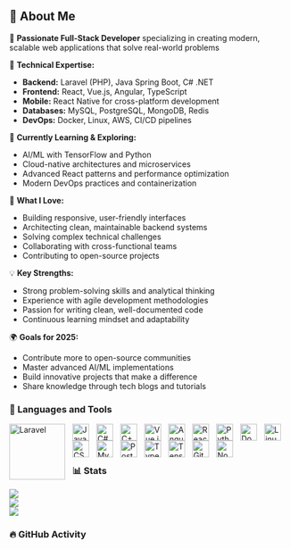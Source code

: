 ## 👋 About Me

🚀 **Passionate Full-Stack Developer** specializing in creating modern, scalable web applications that solve real-world problems

💼 **Technical Expertise:**
- **Backend:** Laravel (PHP), Java Spring Boot, C# .NET
- **Frontend:** React, Vue.js, Angular, TypeScript
- **Mobile:** React Native for cross-platform development
- **Databases:** MySQL, PostgreSQL, MongoDB, Redis
- **DevOps:** Docker, Linux, AWS, CI/CD pipelines

🌱 **Currently Learning & Exploring:**
- AI/ML with TensorFlow and Python
- Cloud-native architectures and microservices
- Advanced React patterns and performance optimization
- Modern DevOps practices and containerization

🎯 **What I Love:**
- Building responsive, user-friendly interfaces
- Architecting clean, maintainable backend systems
- Solving complex technical challenges
- Collaborating with cross-functional teams
- Contributing to open-source projects

💡 **Key Strengths:**
- Strong problem-solving skills and analytical thinking
- Experience with agile development methodologies
- Passion for writing clean, well-documented code
- Continuous learning mindset and adaptability

🌍 **Goals for 2025:**
- Contribute more to open-source communities
- Master advanced AI/ML implementations
- Build innovative projects that make a difference
- Share knowledge through tech blogs and tutorials
### 🧰 Languages and Tools
<img align="left" alt="Laravel" width="100px" style="padding-right:10px;" src="https://raw.githubusercontent.com/laravel/art/master/logo-lockup/5%20SVG/2%20CMYK/1%20Full%20Color/laravel-logolockup-cmyk-red.svg"/>
<img align="left" alt="Java" width="30px" style="padding-right:10px;" src="https://cdn.jsdelivr.net/gh/devicons/devicon/icons/java/java-original.svg"/>
<img align="left" alt="C#" width="30px" style="padding-right:10px;" src="https://cdn.jsdelivr.net/gh/devicons/devicon/icons/csharp/csharp-original.svg"/>
<img align="left" alt="C++" width="30px" style="padding-right:10px;" src="https://cdn.jsdelivr.net/gh/devicons/devicon/icons/cplusplus/cplusplus-original.svg"/>
<img align="left" alt="Vue.js" width="30px" style="padding-right:10px;" src="https://cdn.jsdelivr.net/gh/devicons/devicon/icons/vuejs/vuejs-original.svg"/>
<img align="left" alt="Angular" width="30px" style="padding-right:10px;" src="https://cdn.jsdelivr.net/gh/devicons/devicon/icons/angularjs/angularjs-plain.svg"/>
<img align="left" alt="React" width="30px" style="padding-right:10px;" src="https://cdn.jsdelivr.net/gh/devicons/devicon/icons/react/react-original.svg"/>
<img align="left" alt="Python" width="30px" style="padding-right:10px;" src="https://cdn.jsdelivr.net/gh/devicons/devicon/icons/python/python-plain.svg"/>
<img align="left" alt="Docker" width="30px" style="padding-right:10px;" src="https://cdn.jsdelivr.net/gh/devicons/devicon/icons/docker/docker-original.svg"/>
<img align="left" alt="Linux" width="30px" style="padding-right:10px;" src="https://cdn.jsdelivr.net/gh/devicons/devicon/icons/linux/linux-original.svg"/>
<img align="left" alt="CSS3" width="30px" style="padding-right:10px;" src="https://cdn.jsdelivr.net/gh/devicons/devicon/icons/css3/css3-plain.svg"/>
<img align="left" alt="MySQL" width="30px" style="padding-right:10px;" src="https://cdn.jsdelivr.net/gh/devicons/devicon/icons/mysql/mysql-original.svg"/>
<img align="left" alt="PostgreSQL" width="30px" style="padding-right:10px;" src="https://cdn.jsdelivr.net/gh/devicons/devicon/icons/postgresql/postgresql-original.svg"/>
<img align="left" alt="TypeScript" width="30px" style="padding-right:10px;" src="https://cdn.jsdelivr.net/gh/devicons/devicon/icons/typescript/typescript-plain.svg"/>
<img align="left" alt="TensorFlow" width="30px" style="padding-right:10px;" src="https://cdn.jsdelivr.net/gh/devicons/devicon/icons/tensorflow/tensorflow-original.svg"/>
<img align="left" alt="Git" width="30px" style="padding-right:10px;" src="https://cdn.jsdelivr.net/gh/devicons/devicon/icons/git/git-original.svg"/>
<img align="left" alt="Node.js" width="30px" style="padding-right:10px;" src="https://cdn.jsdelivr.net/gh/devicons/devicon/icons/nodejs/nodejs-original.svg"/>

<br />
<br />

#
### 📊 Stats
![](https://github-readme-stats.vercel.app/api?username=MrMarioo&theme=dark&hide_border=false&include_all_commits=true&count_private=true)<br/>
![](https://github-readme-streak-stats.herokuapp.com/?user=MrMarioo&theme=dark&hide_border=false)<br/>
![](https://github-readme-stats.vercel.app/api/top-langs/?username=MrMarioo&theme=dark&hide_border=false&include_all_commits=false&count_private=true&layout=compact)

### 🔥 GitHub Activity



<!-- Proudly created with GPRM ( https://gprm.itsvg.in ) -->
